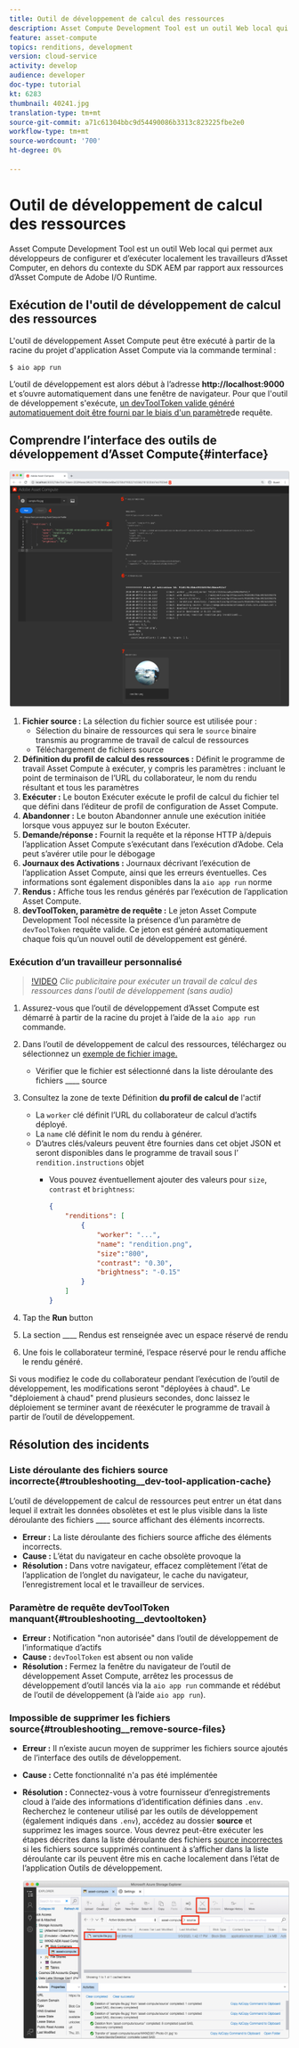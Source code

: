 ```yaml
---
title: Outil de développement de calcul des ressources
description: Asset Compute Development Tool est un outil Web local qui permet aux développeurs de configurer et d’exécuter localement les travailleurs d’Asset Computer, en dehors du contexte du SDK AEM par rapport aux ressources d’Asset Compute de Adobe I/O Runtime.
feature: asset-compute
topics: renditions, development
version: cloud-service
activity: develop
audience: developer
doc-type: tutorial
kt: 6283
thumbnail: 40241.jpg
translation-type: tm+mt
source-git-commit: a71c61304bbc9d54490086b3313c823225fbe2e0
workflow-type: tm+mt
source-wordcount: '700'
ht-degree: 0%

---
```



# Outil de développement de calcul des ressources

Asset Compute Development Tool est un outil Web local qui permet aux développeurs de configurer et d’exécuter localement les travailleurs d’Asset Computer, en dehors du contexte du SDK AEM par rapport aux ressources d’Asset Compute de Adobe I/O Runtime.

## Exécution de l&#39;outil de développement de calcul des ressources

L&#39;outil de développement Asset Compute peut être exécuté à partir de la racine du projet d&#39;application Asset Compute via la commande terminal :

```
$ aio app run
```

L’outil de développement est alors début à l’adresse __http://localhost:9000__ et s’ouvre automatiquement dans une fenêtre de navigateur. Pour que l&#39;outil de développement s&#39;exécute, [un devToolToken valide généré automatiquement doit être fourni par le biais d&#39;un paramètre](#troubleshooting__devtooltoken)de requête.

## Comprendre l’interface des outils de développement d’Asset Compute{#interface}

![Outil de développement de calcul des ressources](./assets/development-tool/asset-compute-dev-tool.png)

1. __Fichier source :__ La sélection du fichier source est utilisée pour :
   + Sélection du binaire de ressources qui sera le `source` binaire transmis au programme de travail de calcul de ressources
   + Téléchargement de fichiers source
1. __Définition du profil de calcul des ressources :__ Définit le programme de travail Asset Compute à exécuter, y compris les paramètres : incluant le point de terminaison de l’URL du collaborateur, le nom du rendu résultant et tous les paramètres
1. __Exécuter :__ Le bouton Exécuter exécute le profil de calcul du fichier tel que défini dans l’éditeur de profil de configuration de Asset Compute.
1. __Abandonner :__ Le bouton Abandonner annule une exécution initiée lorsque vous appuyez sur le bouton Exécuter.
1. __Demande/réponse :__ Fournit la requête et la réponse HTTP à/depuis l’application Asset Compute s’exécutant dans l’exécution d’Adobe. Cela peut s’avérer utile pour le débogage
1. __Journaux des Activations :__ Journaux décrivant l’exécution de l’application Asset Compute, ainsi que les erreurs éventuelles. Ces informations sont également disponibles dans la `aio app run` norme
1. __Rendus :__ Affiche tous les rendus générés par l’exécution de l’application Asset Compute.
1. __devToolToken, paramètre de requête :__ Le jeton Asset Compute Development Tool nécessite la présence d’un paramètre de `devToolToken` requête valide. Ce jeton est généré automatiquement chaque fois qu’un nouvel outil de développement est généré.

### Exécution d’un travailleur personnalisé

>[!VIDEO](https://video.tv.adobe.com/v/40241?quality=12&learn=on)
_Clic publicitaire pour exécuter un travail de calcul des ressources dans l’outil de développement (sans audio)_

1. Assurez-vous que l’outil de développement d’Asset Compute est démarré à partir de la racine du projet à l’aide de la `aio app run` commande.
1. Dans l’outil de développement de calcul des ressources, téléchargez ou sélectionnez un [exemple de fichier image.](../assets/samples/sample-file.jpg)
   + Vérifier que le fichier est sélectionné dans la liste déroulante des fichiers ____ source
1. Consultez la zone de texte Définition __du profil de calcul de__ l&#39;actif
   + La `worker` clé définit l’URL du collaborateur de calcul d’actifs déployé.
   + La `name` clé définit le nom du rendu à générer.
   + D’autres clés/valeurs peuvent être fournies dans cet objet JSON et seront disponibles dans le programme de travail sous l’ `rendition.instructions` objet
      + Vous pouvez éventuellement ajouter des valeurs pour `size`, `contrast` et `brightness`:

         ```json
         {
             "renditions": [
                 {
                     "worker": "...",
                     "name": "rendition.png",
                     "size":"800",
                     "contrast": "0.30",
                     "brightness": "-0.15"
                 }
             ]
         }
         ```

1. Tap the __Run__ button
1. La section ____ Rendus est renseignée avec un espace réservé de rendu
1. Une fois le collaborateur terminé, l’espace réservé pour le rendu affiche le rendu généré.

Si vous modifiez le code du collaborateur pendant l’exécution de l’outil de développement, les modifications seront &quot;déployées à chaud&quot;. Le &quot;déploiement à chaud&quot; prend plusieurs secondes, donc laissez le déploiement se terminer avant de réexécuter le programme de travail à partir de l’outil de développement.

## Résolution des incidents

### Liste déroulante des fichiers source incorrecte{#troubleshooting__dev-tool-application-cache}

L’outil de développement de calcul de ressources peut entrer un état dans lequel il extrait les données obsolètes et est le plus visible dans la liste déroulante des fichiers ____ source affichant des éléments incorrects.

+ __Erreur :__ La liste déroulante des fichiers source affiche des éléments incorrects.
+ __Cause :__ L’état du navigateur en cache obsolète provoque la
+ __Résolution :__ Dans votre navigateur, effacez complètement l’état de l’application de l’onglet du navigateur, le cache du navigateur, l’enregistrement local et le travailleur de services.

### Paramètre de requête devToolToken manquant{#troubleshooting__devtooltoken}

+ __Erreur :__ Notification &quot;non autorisée&quot; dans l’outil de développement de l’informatique d’actifs
+ __Cause :__ `devToolToken` est absent ou non valide
+ __Résolution :__ Fermez la fenêtre du navigateur de l’outil de développement Asset Compute, arrêtez les processus de développement d’outil lancés via la `aio app run` commande et rédébut de l’outil de développement (à l’aide `aio app run`).

### Impossible de supprimer les fichiers source{#troubleshooting__remove-source-files}

+ __Erreur :__ Il n’existe aucun moyen de supprimer les fichiers source ajoutés de l’interface des outils de développement.
+ __Cause :__ Cette fonctionnalité n&#39;a pas été implémentée
+ __Résolution :__ Connectez-vous à votre fournisseur d’enregistrements cloud à l’aide des informations d’identification définies dans `.env`. Recherchez le conteneur utilisé par les outils de développement (également indiqués dans `.env`), accédez au dossier __source__ et supprimez les images source. Vous devrez peut-être exécuter les étapes décrites dans la liste déroulante des fichiers [source incorrectes](#troubleshooting__dev-tool-application-cache) si les fichiers source supprimés continuent à s’afficher dans la liste déroulante car ils peuvent être mis en cache localement dans l’état de l’application Outils de développement.

   ![Stockage Microsoft Azure Blob](./assets/development-tool/troubleshooting__remove-source-files.png)
